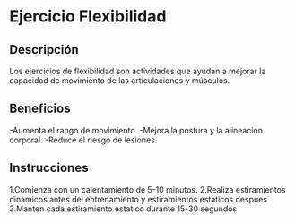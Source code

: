 # Ejercicio Flexibilidad

## Descripción
Los ejercicios de flexibilidad son actividades que ayudan a mejorar la capacidad de movimiento de las articulaciones y músculos.

## Beneficios
-Aumenta el rango de movimiento.
-Mejora la postura y la alineacion corporal.
-Reduce el riesgo de lesiones.

## Instrucciones
1.Comienza con un calentamiento de 5-10 minutos.
2.Realiza estiramientos dinamicos antes del entrenamiento y estiramientos estaticos despues
3.Manten cada estiramiento estatico durante 15-30 segundos